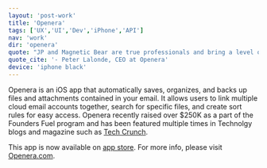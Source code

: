 ```yaml
---
layout: 'post-work'
title: 'Openera'
tags: ['UX','UI','Dev','iPhone','API']
nav: 'work'
dir: 'openera'
quote: "JP and Magnetic Bear are true professionals and bring a level of enthusiasm and expertise to projects that is rare. They have the experience to tell you what you don't want to do, why... and most importantly, what you can do to meet your objectives. It always turns out better than my original idea. Lastly, JP & MBS are fast. They can turn around quality work faster than any other firm I've worked with. I don't hesitate to recommend JP or MBS."
quote_cite: '- Peter Lalonde, CEO at Openera'
device: 'iphone black'
---
```

<p>Openera is an iOS app that automatically saves, organizes, and backs up files and attachments contained in your email. It allows users to link multiple cloud email accounts together, search for specific files, and create sort rules for easy access. Openera recently raised over $250K as a part of the Founders Fuel program and has been featured multiple times in Technolgy blogs and magazine such as <a href="http://techcrunch.com/2012/12/07/targeting-the-enterprise-openera-is-an-ifttt-for-email-attachments/" target="_blank">Tech Crunch</a>.</p>
<p>This app is now available on <a href="https://itunes.apple.com/ca/app/openera/id538009042?mt=8" target="_blank">app store</a>. For more info, please visit <a href="http://www.openera.com" target="_blank">Openera.com</a>.</p>